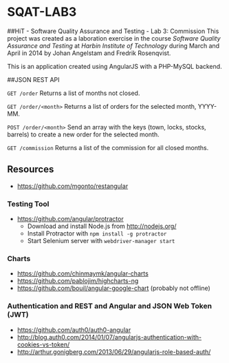 SQAT-LAB3
=========

##HiT - Software Quality Assurance and Testing - Lab 3: Commission
This project was created as a laboration exercise in the course *Software Quality Assurance and Testing* at *Harbin Institute of Technology* during March and April in 2014 by Johan Angelstam and Fredrik Rosenqvist.

This is an application created using AngularJS with a PHP-MySQL backend.

##JSON REST API

`GET /order`
Returns a list of months not closed.

`GET /order/<month>`
Returns a list of orders for the selected month, YYYY-MM.

`POST /order/<month>`
Send an array with the keys (town, locks, stocks, barrels) to create a new order for the selected month.

`GET /commission`
Returns a list of the commission for all closed months.

## Resources
* https://github.com/mgonto/restangular

### Testing Tool
* https://github.com/angular/protractor
  - Download and install Node.js from http://nodejs.org/
  - Install Protractor with `npm install -g protractor`
  - Start Selenium server with `webdriver-manager start`

### Charts
* https://github.com/chinmaymk/angular-charts
* https://github.com/pablojim/highcharts-ng
* https://github.com/bouil/angular-google-chart (probably not offline)

### Authentication and REST and Angular and JSON Web Token (JWT)
* https://github.com/auth0/auth0-angular
* http://blog.auth0.com/2014/01/07/angularjs-authentication-with-cookies-vs-token/
* http://arthur.gonigberg.com/2013/06/29/angularjs-role-based-auth/
